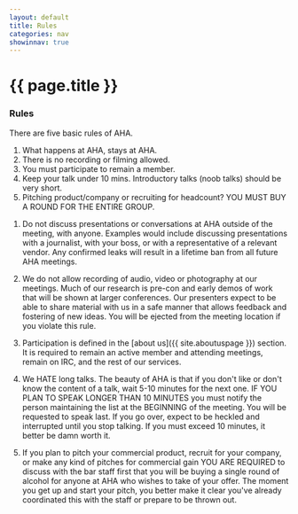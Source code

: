 ```yaml
---
layout: default
title: Rules
categories: nav
showinnav: true
---
```


# {{ page.title }}

### Rules
There are five basic rules of AHA.

1. What happens at AHA, stays at AHA.
2. There is no recording or filming allowed.
3. You must participate to remain a member.
4. Keep your talk under 10 mins. Introductory talks (noob talks) should be very short.
5. Pitching product/company or recruiting for headcount? YOU MUST BUY A ROUND FOR THE ENTIRE GROUP.

1) Do not discuss presentations or conversations at AHA outside of the meeting, with anyone. Examples would include
discussing presentations with a journalist, with your boss, or with a representative of a relevant vendor.
Any confirmed leaks will result in a lifetime ban from all future AHA meetings.

2) We do not allow recording of audio, video or photography at our meetings. Much of our research is pre-con
and early demos of work that will be shown at larger conferences. Our presenters expect to be able to share
material with us in a safe manner that allows feedback and fostering of new ideas. You will be ejected from
the meeting location if you violate this rule.

3) Participation is defined in the [about us]({{ site.aboutuspage }}) section. It is required to remain an active
member and attending meetings, remain on IRC, and the rest of our services.

4) We HATE long talks. The beauty of AHA is that if you don't like or don't know the content of a talk, wait 5-10
minutes for the next one. IF YOU PLAN TO SPEAK LONGER THAN 10 MINUTES you must notify the person maintaining
the list at the BEGINNING of the meeting. You will be requested to speak last. If you go over, expect to be
heckled and interrupted until you stop talking. If you must exceed 10 minutes, it better be damn worth it.

5) If you plan to pitch your commercial product, recruit for your company, or make any kind of pitches for commercial gain YOU ARE REQUIRED to discuss with the bar staff first that you will be buying a single round of alcohol for anyone at AHA who wishes to take of your offer. The moment you get up and start your pitch, you better make it clear you've already coordinated this with the staff or prepare to be thrown out.

